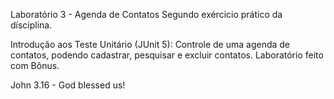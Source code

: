 Laboratório 3 - Agenda de Contatos
Segundo exércicio prático da dísciplina.

Introdução aos Teste Unitário (JUnit 5): Controle de uma agenda de contatos, podendo cadastrar, pesquisar e excluir contatos. Laboratório feito com Bônus.

John 3.16 - God blessed us!

